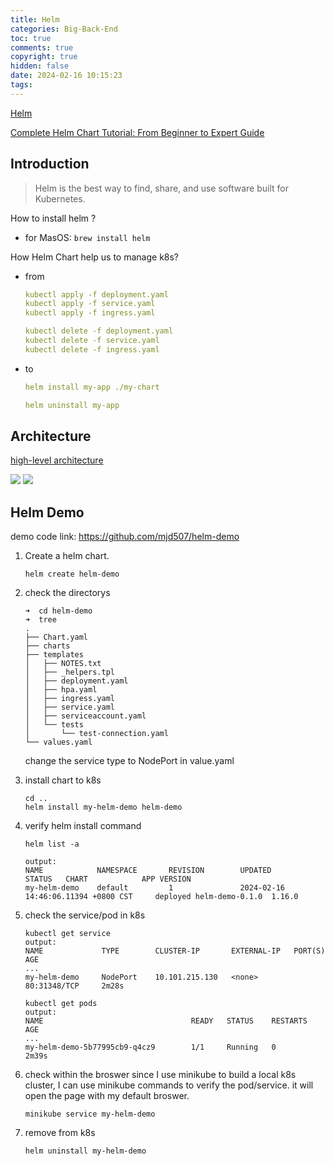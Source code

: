 ```yaml
---
title: Helm
categories: Big-Back-End
toc: true
comments: true
copyright: true
hidden: false
date: 2024-02-16 10:15:23
tags:
---
```


[Helm](https://helm.sh/)

[Complete Helm Chart Tutorial: From Beginner to Expert Guide](https://www.youtube.com/watch?v=DQk8HOVlumI&t=629s)

<!--more-->

## Introduction

> Helm is the best way to find, share, and use software built for Kubernetes.

How to install helm ?
- for MasOS: `brew install helm`

How Helm Chart help us to manage k8s?
- from
    ```yaml
    kubectl apply -f deployment.yaml
    kubectl apply -f service.yaml
    kubectl apply -f ingress.yaml

    kubectl delete -f deployment.yaml
    kubectl delete -f service.yaml
    kubectl delete -f ingress.yaml
    ```
- to
    ```yaml
    helm install my-app ./my-chart

    helm uninstall my-app
    ```


## Architecture

[high-level architecture](https://helm.sh/docs/topics/architecture/)

![](https://ctf-cci-com.imgix.net/1RfBA2XEK7nNjMmp3q2WFp/d1cd9dd07432694dd975f7e531609685/2023-03-16-image1.png?ixlib=rb-3.2.1&auto=format&fit=max&q=60&ch=DPR%2CWidth%2CViewport-Width%2CSave-Data&w=1500)
![](https://ctf-cci-com.imgix.net/4mpa9wPxoZ8GeAFCpoaryl/9b70f6c2bcd6a93f4692ed3806c4e30e/2023-03-16-image2.png?ixlib=rb-3.2.1&auto=format&fit=max&q=60&ch=DPR%2CWidth%2CViewport-Width%2CSave-Data&w=1500)


## Helm Demo

demo code link: https://github.com/mjd507/helm-demo

1. Create a helm chart.
    ```shell
    helm create helm-demo
    ```
2. check the directorys
    ```shell
    ➜  cd helm-demo
    ➜  tree
    .
    ├── Chart.yaml
    ├── charts
    ├── templates
    │   ├── NOTES.txt
    │   ├── _helpers.tpl
    │   ├── deployment.yaml
    │   ├── hpa.yaml
    │   ├── ingress.yaml
    │   ├── service.yaml
    │   ├── serviceaccount.yaml
    │   └── tests
    │       └── test-connection.yaml
    └── values.yaml
    ```
    change the service type to NodePort in value.yaml
3. install chart to k8s
    ```shell
    cd ..
    helm install my-helm-demo helm-demo
    ```
4. verify helm install command
    ```shell
    helm list -a

    output:
    NAME            NAMESPACE       REVISION        UPDATED                                 STATUS   CHART            APP VERSION
    my-helm-demo    default         1               2024-02-16 14:46:06.11394 +0800 CST     deployed helm-demo-0.1.0  1.16.0     
    ```
5. check the service/pod in k8s
    ```shell
    kubectl get service
    output:
    NAME             TYPE        CLUSTER-IP       EXTERNAL-IP   PORT(S)          AGE
    ...
    my-helm-demo     NodePort    10.101.215.130   <none>        80:31348/TCP     2m28s

    kubectl get pods
    output:
    NAME                                 READY   STATUS    RESTARTS        AGE
    ...
    my-helm-demo-5b77995cb9-q4cz9        1/1     Running   0               2m39s
    ```
6. check within the broswer
    since I use minikube to build a local k8s cluster, I can use minikube commands to verify the pod/service. it will open the page with my default broswer.
    ```shell
    minikube service my-helm-demo
    ```

7. remove from k8s
    ```shell
    helm uninstall my-helm-demo
    ```

